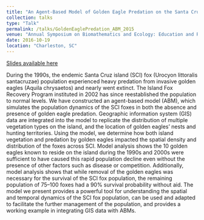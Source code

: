 ```yaml
---
title: "An Agent-Based Model of Golden Eagle Predation on the Santa Cruz Island Fox"
collection: talks
type: "Talk"
permalink: /talks/GoldenEaglePredation_ABM_2015
venue: "Annual Symposium on Biomathematics and Ecology: Education and Research"
date: 2016-10-19
location: "Charleston, SC"
---
```


[Slides available here](http://shelbymscott.github.io/files/GoldenEaglePredation_ABM_2015.pdf)

During the 1990s, the endemic Santa Cruz island (SCI) fox (Urocyon littoralis santacruzae) population experienced heavy predation from invasive golden eagles (Aquila chrysaetos) and nearly went extinct. The Island Fox Recovery Program instituted in 2002 has since reestablished the population to normal levels. We have constructed an agent-based model (ABM), which simulates the population dynamics of the SCI foxes in both the absence and presence of golden eagle predation. Geographic information system (GIS) data are integrated into the model to replicate the distribution of multiple vegetation types on the island, and the location of golden eagles’ nests and hunting territories. Using the model, we determine how both island vegetation and predation by golden eagles impacted the spatial density and distribution of the foxes across SCI. Model analysis shows the 10 golden eagles known to reside on the island during the 1990s and 2000s were sufficient to have caused this rapid population decline even without the presence of other factors such as disease or competition. Additionally, model analysis shows that while removal of the golden eagles was necessary for the survival of the SCI fox population, the remaining population of 75–100 foxes had a 90% survival probability without aid. The model we present provides a powerful tool for understanding the spatial and temporal dynamics of the SCI fox population, can be used and adapted to facilitate the further management of the population, and provides a working example in integrating GIS data with ABMs.
